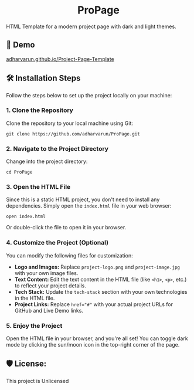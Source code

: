 <h1 align="center" id="title">ProPage</h1>

<p id="description">HTML Template for a modern project page with dark and light themes.</p>

<h2>🚀 Demo</h2>

<p><a href="https://adharvarun.github.io/ProPage">adharvarun.github.io/Project-Page-Template</a></p>

<h2>🛠️ Installation Steps</h2>

<p>Follow the steps below to set up the project locally on your machine:</p>

<h3>1. Clone the Repository</h3>
<p>Clone the repository to your local machine using Git:</p>
<pre><code>git clone https://github.com/adharvarun/ProPage.git</code></pre>

<h3>2. Navigate to the Project Directory</h3>
<p>Change into the project directory:</p>
<pre><code>cd ProPage</code></pre>

<h3>3. Open the HTML File</h3>
<p>Since this is a static HTML project, you don't need to install any dependencies. Simply open the <code>index.html</code> file in your web browser:</p>
<pre><code>open index.html</code></pre>
<p>Or double-click the file to open it in your browser.</p>

<h3>4. Customize the Project (Optional)</h3>
<p>You can modify the following files for customization:</p>
<ul>
    <li><strong>Logo and Images:</strong> Replace <code>project-logo.png</code> and <code>project-image.jpg</code> with your own image files.</li>
    <li><strong>Text Content:</strong> Edit the text content in the HTML file (like <code>&lt;h1&gt;</code>, <code>&lt;p&gt;</code>, etc.) to reflect your project details.</li>
    <li><strong>Tech Stack:</strong> Update the <code>tech-stack</code> section with your own technologies in the HTML file.</li>
    <li><strong>Project Links:</strong> Replace <code>href="#"</code> with your actual project URLs for GitHub and Live Demo links.</li>
</ul>

<h3>5. Enjoy the Project</h3>
<p>Open the HTML file in your browser, and you're all set! You can toggle dark mode by clicking the sun/moon icon in the top-right corner of the page.</p>

<h2>🛡️ License:</h2>

<p>This project is Unlicensed</p>